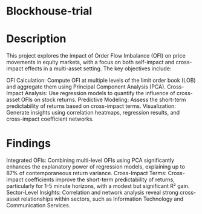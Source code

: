 # Blockhouse-trial
# Description
This project explores the impact of Order Flow Imbalance (OFI) on price movements in equity markets, with a focus on both self-impact and cross-impact effects in a multi-asset setting. The key objectives include:

OFI Calculation: Compute OFI at multiple levels of the limit order book (LOB) and aggregate them using Principal Component Analysis (PCA).
Cross-Impact Analysis: Use regression models to quantify the influence of cross-asset OFIs on stock returns.
Predictive Modeling: Assess the short-term predictability of returns based on cross-impact terms.
Visualization: Generate insights using correlation heatmaps, regression results, and cross-impact coefficient networks.

# Findings
Integrated OFIs: Combining multi-level OFIs using PCA significantly enhances the explanatory power of regression models, explaining up to 87% of contemporaneous return variance.
Cross-Impact Terms: Cross-impact coefficients improve the short-term predictability of returns, particularly for 1-5 minute horizons, with a modest but significant R² gain.
Sector-Level Insights: Correlation and network analysis reveal strong cross-asset relationships within sectors, such as Information Technology and Communication Services.
